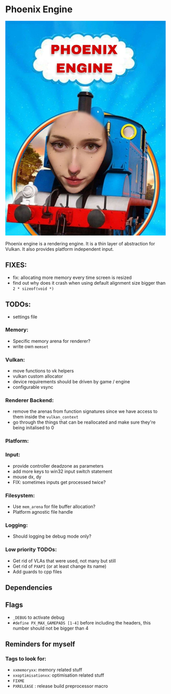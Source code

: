# Phoenix Engine
![Phoenix Engine Logo](https://github.com/GonkieDev/phoenix_engine/blob/main/phoenixlogo.jpg)

Phoenix engine is a rendering engine. It is a thin layer of abstraction for Vulkan. It also provides platform independent input.

## FIXES:
- fix: allocating more memory every time screen is resized
- find out why does it crash when using default alignment size bigger than `2 * sizeof(void *)`

## TODOs:
- settings file

### Memory:
- Specific memory arena for renderer?
- write own `memset`

### Vulkan:
- move functions to vk helpers
- vulkan custom allocator
- device requirements should be driven by game / engine
- configurable vsync

### Renderer Backend:
- remove the arenas from function signatures since we have access to them inside the `vulkan_context`
- go through the things that can be reallocated and make sure they're being initalised to 0

### Platform:

### Input:
- provide controller deadzone as parameters 
- add more keys to win32 input switch statement
- mouse dx, dy
- FIX: sometimes inputs get processed twice?

### Filesystem:
- Use `mem_arena` for file buffer allocation?
- Platform agnostic file handle

### Logging:
- Should logging be debug mode only?

### Low priority TODOs:
- Get rid of VLAs that were used, not many but still
- Get rid of `PXAPI` (or at least change its name)
- Add guards to cpp files

## Dependencies

## Flags
- `_DEBUG` to activate debug
- `#define PX_MAX_GAMEPADS [1-4]` before including the headers, this number should not be bigger than 4

## Reminders for myself

### Tags to look for:
- `xxmemoryxx`: memory related stuff
- `xxoptimisationxx`: optimisation related stuff
- `FIXME`
- `PXRELEASE` : release build preprocessor macro
